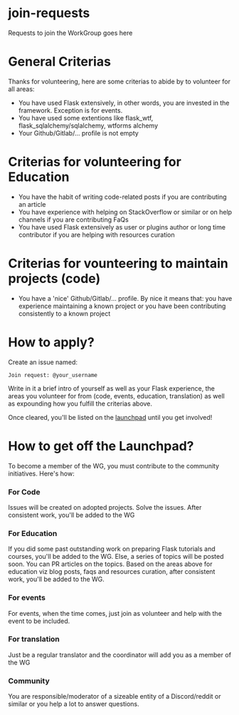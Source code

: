 # join-requests

Requests to join the WorkGroup goes here

# General Criterias

Thanks for volunteering, here are some criterias to abide by to volunteer for all areas:

- You have used Flask extensively, in other words, you are invested in the framework. Exception is for events.
- You have used some extentions like flask_wtf, flask_sqlalchemy/sqlalchemy, wtforms alchemy
- Your Github/Gitlab/... profile is not empty

# Criterias for volunteering for Education

- You have the habit of writing code-related posts if you are contributing an article
- You have experience with helping on StackOverflow or similar or on help channels if you are contributing FaQs
- You have used Flask extensively as user or plugins author or long time contributor if you are helping with resources curation

# Criterias for vounteering to maintain projects (code)

- You have a 'nice' Github/Gitlab/... profile. By nice it means that: you have experience maintaining a known project or you have been contributing consistently to a known project

# How to apply?

Create an issue named: 

`Join request: @your_username`

Write in it a brief intro of yourself as well as your Flask experience, the areas you volunteer for from (code, events, education, translation) as well as expounding how you fulfill the criterias above.

Once cleared, you'll be listed on the [launchpad](https://github.com/flaskcwg/join-requests/issues/1) until you get involved!

# How to get off the Launchpad?

To become a member of the WG, you must contribute to the community initiatives. Here's how:

### For Code

Issues will be created on adopted projects. Solve the issues. After consistent work, you'll be added to the WG

### For Education

If you did some past outstanding work on preparing Flask tutorials and courses, you'll be added to the WG. Else, a series of topics will be posted soon. You can PR articles on the topics. Based on the areas above for education viz blog posts, faqs and resources curation, after consistent work, you'll be added to the WG.

### For events

For events, when the time comes, just join as volunteer and help with the event to be included.

### For translation

Just be a regular translator and the coordinator will add you as a member of the WG

### Community

You are responsible/moderator of a sizeable entity of a Discord/reddit or similar or you help a lot to answer questions.
